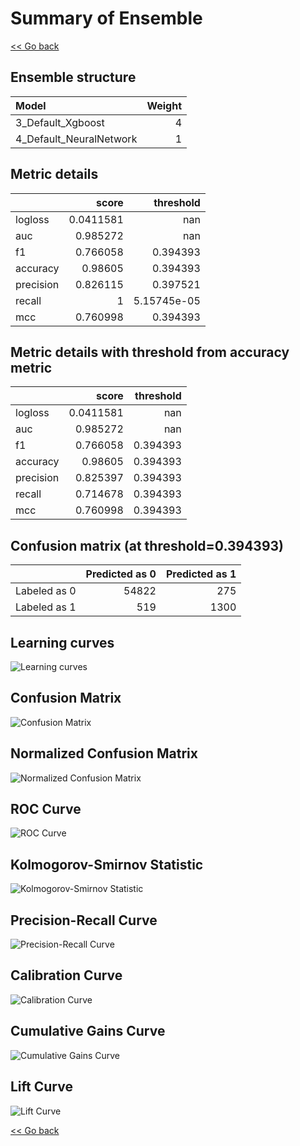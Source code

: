 # Summary of Ensemble

[<< Go back](../README.md)


## Ensemble structure
| Model                   |   Weight |
|:------------------------|---------:|
| 3_Default_Xgboost       |        4 |
| 4_Default_NeuralNetwork |        1 |

## Metric details
|           |     score |     threshold |
|:----------|----------:|--------------:|
| logloss   | 0.0411581 | nan           |
| auc       | 0.985272  | nan           |
| f1        | 0.766058  |   0.394393    |
| accuracy  | 0.98605   |   0.394393    |
| precision | 0.826115  |   0.397521    |
| recall    | 1         |   5.15745e-05 |
| mcc       | 0.760998  |   0.394393    |


## Metric details with threshold from accuracy metric
|           |     score |   threshold |
|:----------|----------:|------------:|
| logloss   | 0.0411581 |  nan        |
| auc       | 0.985272  |  nan        |
| f1        | 0.766058  |    0.394393 |
| accuracy  | 0.98605   |    0.394393 |
| precision | 0.825397  |    0.394393 |
| recall    | 0.714678  |    0.394393 |
| mcc       | 0.760998  |    0.394393 |


## Confusion matrix (at threshold=0.394393)
|              |   Predicted as 0 |   Predicted as 1 |
|:-------------|-----------------:|-----------------:|
| Labeled as 0 |            54822 |              275 |
| Labeled as 1 |              519 |             1300 |

## Learning curves
![Learning curves](learning_curves.png)
## Confusion Matrix

![Confusion Matrix](confusion_matrix.png)


## Normalized Confusion Matrix

![Normalized Confusion Matrix](confusion_matrix_normalized.png)


## ROC Curve

![ROC Curve](roc_curve.png)


## Kolmogorov-Smirnov Statistic

![Kolmogorov-Smirnov Statistic](ks_statistic.png)


## Precision-Recall Curve

![Precision-Recall Curve](precision_recall_curve.png)


## Calibration Curve

![Calibration Curve](calibration_curve_curve.png)


## Cumulative Gains Curve

![Cumulative Gains Curve](cumulative_gains_curve.png)


## Lift Curve

![Lift Curve](lift_curve.png)



[<< Go back](../README.md)
